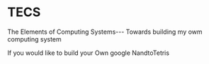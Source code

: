TECS
====

The Elements of Computing Systems--- Towards building my owm computing system

If you would like to build your Own google NandtoTetris

